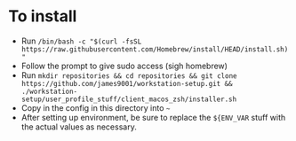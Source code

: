 # To install

- Run `/bin/bash -c "$(curl -fsSL https://raw.githubusercontent.com/Homebrew/install/HEAD/install.sh)"`
- Follow the prompt to give sudo access (sigh homebrew)
- Run `mkdir repositories && cd repositories && git clone https://github.com/james9001/workstation-setup.git && ./workstation-setup/user_profile_stuff/client_macos_zsh/installer.sh`
- Copy in the config in this directory into `~`
- After setting up environment, be sure to replace the `${ENV_VAR` stuff with the actual values as necessary.
